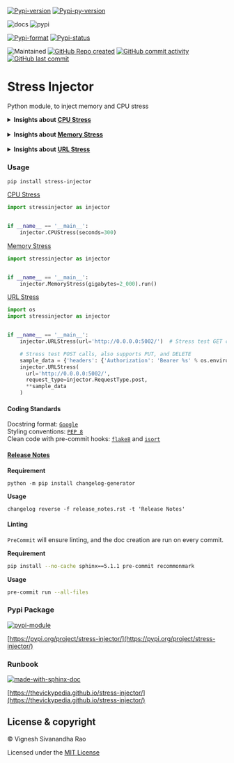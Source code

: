 [![Pypi-version](https://img.shields.io/pypi/v/stress-injector)](https://pypi.org/project/stress-injector)
[![Pypi-py-version](https://img.shields.io/pypi/pyversions/stress-injector)](https://pypi.org/project/stress-injector)

![docs](https://github.com/thevickypedia/stress-injector/actions/workflows/docs.yml/badge.svg)
![pypi](https://github.com/thevickypedia/stress-injector/actions/workflows/python-publish.yml/badge.svg)

[![Pypi-format](https://img.shields.io/pypi/format/stress-injector)](https://pypi.org/project/stress-injector/#files)
[![Pypi-status](https://img.shields.io/pypi/status/stress-injector)](https://pypi.org/project/stress-injector)

![Maintained](https://img.shields.io/maintenance/yes/2023)
[![GitHub Repo created](https://img.shields.io/date/1599432310)](https://api.github.com/repos/thevickypedia/stress-injector)
[![GitHub commit activity](https://img.shields.io/github/commit-activity/y/thevickypedia/stress-injector)](https://api.github.com/repos/thevickypedia/stress-injector)
[![GitHub last commit](https://img.shields.io/github/last-commit/thevickypedia/stress-injector)](https://api.github.com/repos/thevickypedia/stress-injector)

# Stress Injector
Python module, to inject memory and CPU stress

<details>
<summary><strong>Insights about <a href="https://github.com/thevickypedia/stress-injector/blob/main/stressinjector/cpu.py">CPU Stress</a></strong></summary>

* To achieve CPU stress, I have used multiprocess, looped for the number of logical cores, triggering an infinite loop on
  each core.
* The infinite loop will run for a given number of seconds provided by user.
* Mean-while the `cpu_percent` from `psutil` runs (dedicated thread) in an infinite loop calculating the current CPU 
  utilization on each CPU core.
* The dedicated thread runs for 3 seconds in addition to the number of seconds provided by the user.
* Once the given number of seconds have passed, the `multiprocess` and `thread` that was initiated to monitor CPU usage are stopped.
</details>
<br>
<details>
<summary><strong>Insights about <a href="https://github.com/thevickypedia/stress-injector/blob/main/stressinjector/memory.py">Memory Stress</a></strong></summary>

* In this script, I have used `numpy.random.bytes` which are sampled from uniform distribution.
* Generating these random bytes induces a stress on the machine's memory usage.
* I have then used `getrusage` (get resource usage) for `SELF` to get the memory consumed only by the current script.
* The `size_converter` converts the bytes from resource usage to a human understandable format.
</details>
<br>
<details>
<summary><strong>Insights about <a href="https://github.com/thevickypedia/stress-injector/blob/main/stressinjector/onus.py">URL Stress</a></strong></summary>

* In this script, I have used threadpools to make concurrent requests.
* The script uses `requests` module to make calls.
* Takes arguments
  * **rate**: Number of calls to make. _Defaults to 100K_
  * **timeout**: Timeout for each request. _Defaults to 0.5_
  * **retry_limit**: Retry limit if the system is unable to spinup more threads. _Defaults to 5_
  * **circuit_break**: Wait time in seconds between retries. _Defaults to 5_
  * **request_type**: Function from `requests` module.

</details>

### Usage
`pip install stress-injector`

[CPU Stress](https://github.com/thevickypedia/stress-injector/blob/main/stressinjector/cpu.py)
```python
import stressinjector as injector


if __name__ == '__main__':
    injector.CPUStress(seconds=300)
```

[Memory Stress](https://github.com/thevickypedia/stress-injector/blob/main/stressinjector/memory.py)
```python
import stressinjector as injector


if __name__ == '__main__':
    injector.MemoryStress(gigabytes=2_000).run()
```

[URL Stress](https://github.com/thevickypedia/stress-injector/blob/main/stressinjector/url.py)
```python
import os
import stressinjector as injector


if __name__ == '__main__':
    injector.URLStress(url='http://0.0.0.0:5002/')  # Stress test GET calls

    # Stress test POST calls, also supports PUT, and DELETE
    sample_data = {'headers': {'Authorization': 'Bearer %s' % os.environ.get('TOKEN')}}
    injector.URLStress(
      url='http://0.0.0.0:5002/',
      request_type=injector.RequestType.post,
      **sample_data
    )
```

#### Coding Standards
Docstring format: [`Google`](https://google.github.io/styleguide/pyguide.html#38-comments-and-docstrings) <br>
Styling conventions: [`PEP 8`](https://www.python.org/dev/peps/pep-0008/) <br>
Clean code with pre-commit hooks: [`flake8`](https://flake8.pycqa.org/en/latest/) and 
[`isort`](https://pycqa.github.io/isort/)

#### [Release Notes](https://github.com/thevickypedia/stress-injector/blob/main/release_notes.rst)
**Requirement**
```shell
python -m pip install changelog-generator
```

**Usage**
```shell
changelog reverse -f release_notes.rst -t 'Release Notes'
```

#### Linting
`PreCommit` will ensure linting, and the doc creation are run on every commit.

**Requirement**
<br>
```bash
pip install --no-cache sphinx==5.1.1 pre-commit recommonmark
```

**Usage**
<br>
```bash
pre-commit run --all-files
```

### Pypi Package
[![pypi-module](https://img.shields.io/badge/Software%20Repository-pypi-1f425f.svg)](https://packaging.python.org/tutorials/packaging-projects/)

[https://pypi.org/project/stress-injector/](https://pypi.org/project/stress-injector/)

### Runbook
[![made-with-sphinx-doc](https://img.shields.io/badge/Code%20Docs-Sphinx-1f425f.svg)](https://www.sphinx-doc.org/en/master/man/sphinx-autogen.html)

[https://thevickypedia.github.io/stress-injector/](https://thevickypedia.github.io/stress-injector/)

## License & copyright

&copy; Vignesh Sivanandha Rao

Licensed under the [MIT License](https://github.com/thevickypedia/stress-injector/blob/main/LICENSE)
